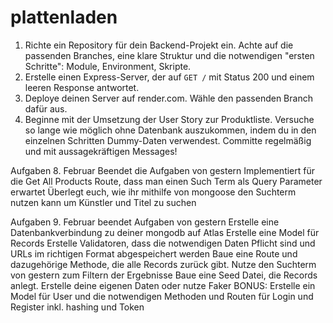 # plattenladen
1. Richte ein Repository für dein Backend-Projekt ein. Achte auf die passenden Branches, eine klare Struktur und die notwendigen "ersten Schritte": Module, Environment, Skripte.
2. Erstelle einen Express-Server, der auf `GET /` mit Status 200 und einem leeren Response antwortet.
3. Deploye deinen Server auf render.com. Wähle den passenden Branch dafür aus.
4. Beginne mit der Umsetzung der User Story zur Produktliste. Versuche so lange wie möglich ohne Datenbank auszukommen, indem du in den einzelnen Schritten Dummy-Daten verwendest.
Committe regelmäßig und mit aussagekräftigen Messages!


Aufgaben 8. Februar
Beendet die Aufgaben von gestern
Implementiert für die Get All Products Route, dass man einen Such Term als Query Parameter erwartet
Überlegt euch, wie ihr mithilfe von mongoose den Suchterm nutzen kann um Künstler und Titel zu suchen


Aufgaben 9. Februar
beendet Aufgaben von gestern
Erstelle eine Datenbankverbindung zu deiner mongodb auf Atlas
Erstelle eine Model für Records
Erstelle Validatoren, dass die notwendigen Daten Pflicht sind und URLs im richtigen Format abgespeichert werden
Baue eine Route und dazugehörige Methode, die alle Records zurück gibt. Nutze den Suchterm von gestern zum Filtern der Ergebnisse
Baue eine Seed Datei, die Records anlegt. Erstelle deine eigenen Daten oder nutze Faker
BONUS: Erstelle ein Model für User und die notwendigen Methoden und Routen für Login und Register inkl. hashing und Token
